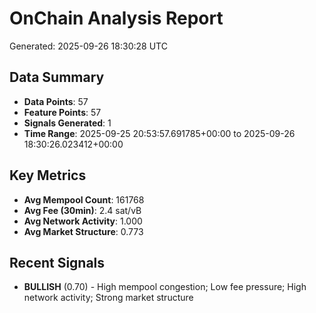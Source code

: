 # OnChain Analysis Report
Generated: 2025-09-26 18:30:28 UTC

## Data Summary
- **Data Points**: 57
- **Feature Points**: 57
- **Signals Generated**: 1
- **Time Range**: 2025-09-25 20:53:57.691785+00:00 to 2025-09-26 18:30:26.023412+00:00

## Key Metrics
- **Avg Mempool Count**: 161768
- **Avg Fee (30min)**: 2.4 sat/vB
- **Avg Network Activity**: 1.000
- **Avg Market Structure**: 0.773

## Recent Signals
- **BULLISH** (0.70) - High mempool congestion; Low fee pressure; High network activity; Strong market structure
